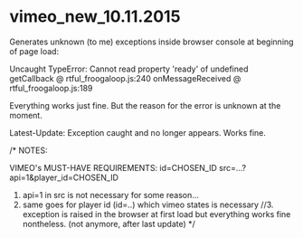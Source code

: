 # vimeo_new_10.11.2015

Generates unknown (to me) exceptions inside browser console at beginning of page load:

Uncaught TypeError: Cannot read property 'ready' of undefined
  getCallback @ rtful_froogaloop.js:240
  onMessageReceived @ rtful_froogaloop.js:189

Everything works just fine. But the reason for the error is unknown at the moment.

Latest-Update: Exception caught and no longer appears. Works fine.

/*
 NOTES:

 VIMEO's MUST-HAVE REQUIREMENTS:
id=CHOSEN_ID  src=...?api=1&player_id=CHOSEN_ID

 1. api=1 in src is not necessary for some reason...
 2. same goes for player id (id=..) which vimeo states is necessary
 //3. exception is raised in the browser at first load but everything works fine nontheless. (not anymore, after last update)
 */
